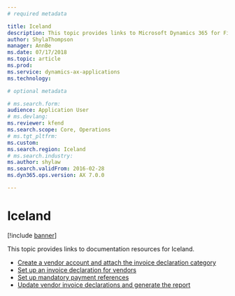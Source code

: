 ```yaml
---
# required metadata

title: Iceland
description: This topic provides links to Microsoft Dynamics 365 for Finance and Operations documentation resources for Iceland. 
author: ShylaThompson
manager: AnnBe
ms.date: 07/17/2018
ms.topic: article
ms.prod: 
ms.service: dynamics-ax-applications
ms.technology: 

# optional metadata

# ms.search.form: 
audience: Application User
# ms.devlang: 
ms.reviewer: kfend
ms.search.scope: Core, Operations
# ms.tgt_pltfrm: 
ms.custom: 
ms.search.region: Iceland
# ms.search.industry: 
ms.author: shylaw
ms.search.validFrom: 2016-02-28
ms.dyn365.ops.version: AX 7.0.0

---
```


# Iceland 

[!include [banner](../includes/banner.md)]

This topic provides links to documentation resources for Iceland. 

- [Create a vendor account and attach the invoice declaration category](tasks/create-vendor-account-attach-invoice-declaration-category.md)
- [Set up an invoice declaration for vendors](tasks/set-up-invoice-declaration-vendors.md)
- [Set up mandatory payment references](tasks/set-up-mandatory-payment-references.md)
- [Update vendor invoice declarations and generate the report](tasks/update-vendor-invoice-declarations-report.md)
